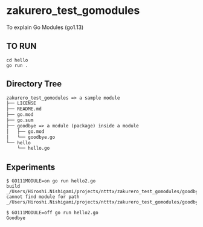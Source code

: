 # zakurero_test_gomodules

To explain Go Modules (go1.13)

## TO RUN

```
cd hello
go run .
```

## Directory Tree

```txt
zakurero_test_gomodules => a sample module
├── LICENSE
├── README.md
├── go.mod
├── go.sum
├── goodbye => a module (package) inside a module
│   ├── go.mod
│   └── goodbye.go
└── hello
    └── hello.go
```

## Experiments

```
$ GO111MODULE=on go run hello2.go
build _/Users/Hiroshi.Nishigami/projects/ntttx/zakurero_test_gomodules/goodbye: cannot find module for path _/Users/Hiroshi.Nishigami/projects/ntttx/zakurero_test_gomodules/goodbye
```

```
$ GO111MODULE=off go run hello2.go
Goodbye
```

